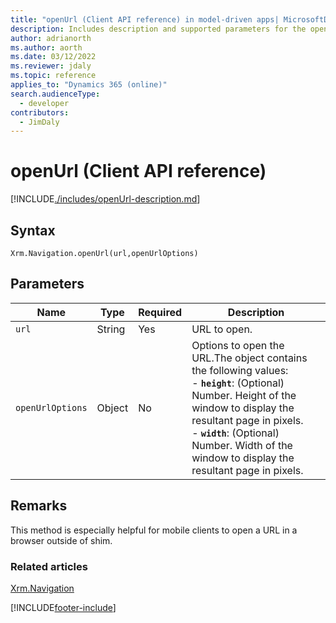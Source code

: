 ```yaml
---
title: "openUrl (Client API reference) in model-driven apps| MicrosoftDocs"
description: Includes description and supported parameters for the openUrl method.
author: adrianorth
ms.author: aorth
ms.date: 03/12/2022
ms.reviewer: jdaly
ms.topic: reference
applies_to: "Dynamics 365 (online)"
search.audienceType: 
  - developer
contributors:
  - JimDaly
---
```

# openUrl (Client API reference)



[!INCLUDE[./includes/openUrl-description.md](./includes/openUrl-description.md)]

## Syntax

`Xrm.Navigation.openUrl(url,openUrlOptions)`

## Parameters

|Name |Type |Required |Description |
|---|---|---|---|
|`url`|String|Yes|URL to open.|
|`openUrlOptions`|Object|No|Options to open the URL.The object contains the following values:<br/>- **`height`**: (Optional) Number. Height of the window to display the resultant page in pixels.<br/>- **`width`**: (Optional) Number. Width of the window to display the resultant page in pixels.|

## Remarks

This method is especially helpful for mobile clients to open a URL in a browser outside of shim.

 ### Related articles

[Xrm.Navigation](../xrm-navigation.md)



[!INCLUDE[footer-include](../../../../../includes/footer-banner.md)]
